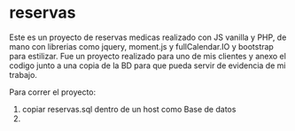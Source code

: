 # reservas

Este es un proyecto de reservas medicas realizado con JS vanilla y PHP, de mano con librerias como jquery, moment.js y fullCalendar.IO y
bootstrap para estilizar. Fue un proyecto realizado para uno de mis clientes y anexo el codigo junto a una copia de la BD para que pueda
servir de evidencia de mi trabajo.

Para correr el proyecto:
  1. copiar reservas.sql dentro de un host como Base de datos
  2. 

